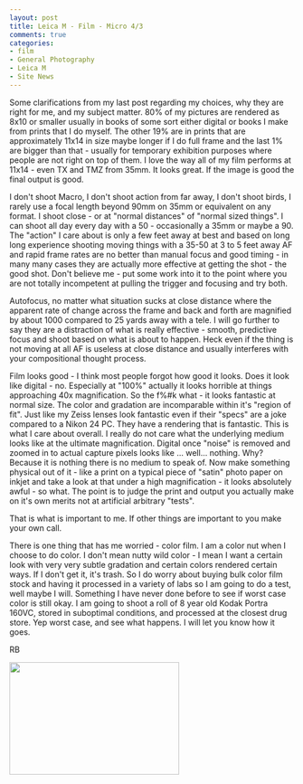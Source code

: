 ```yaml
---
layout: post
title: Leica M - Film - Micro 4/3
comments: true
categories:
- film
- General Photography
- Leica M
- Site News
---
```

Some clarifications from my last post regarding my choices, why they are right for me, and my subject matter. 80% of my pictures are rendered as 8x10 or smaller usually in books of some sort either digital or books I make from prints that I do myself. The other 19% are in prints that are approximately 11x14 in size maybe longer if I do full frame and the last 1% are bigger than that - usually for temporary exhibition purposes where people are not right on top of them. I love the way all of my film performs at 11x14 - even TX and TMZ from 35mm. It looks great. If the image is good the final output is good.

I don't shoot Macro, I don't shoot action from far away, I don't shoot birds, I rarely use a focal length beyond 90mm on 35mm or equivalent on any format. I shoot close - or at "normal distances" of "normal sized things". I can shoot all day every day with a 50 - occasionally a 35mm or maybe a 90. The "action" I care about is only a few feet away at best and based on long long experience shooting moving things with a 35-50 at 3 to 5 feet away AF and rapid frame rates are no better than manual focus and good timing - in many many cases they are actually more effective at getting the shot - the good shot. Don't believe me - put some work into it to the point where you are not totally incompetent at pulling the trigger and focusing and try both.

Autofocus, no matter what situation sucks at close distance where the apparent rate of change across the frame and back and forth are magnified by about 1000 compared to 25 yards away with a tele. I will go further to say they are a distraction of what is really effective - smooth, predictive focus and shoot based on what is about to happen. Heck even if the thing is not moving at all AF is useless at close distance and usually interferes with your compositional thought process.

Film looks good - I think most people forgot how good it looks. Does it look like digital - no. Especially at "100%" actually it looks horrible at things approaching 40x magnification. So the f%#k what - it looks fantastic at normal size. The color and gradation are incomparable within it's "region of fit". Just like my Zeiss lenses look fantastic even if their "specs" are a joke compared to a Nikon 24 PC. They have a rendering that is fantastic. This is what I care about overall. I really do not care what the underlying medium looks like at the ultimate magnification. Digital once "noise" is removed and zoomed in to actual capture pixels looks like ... well... nothing. Why? Because it is nothing there is no medium to speak of. Now make something physical out of it - like a print on a typical piece of "satin" photo paper on inkjet and take a look at that under a high magnification - it looks absolutely awful - so what. The point is to judge the print and output you actually make on it's own merits not at artificial arbitrary "tests".

That is what is important to me. If other things are important to you make your own call.

There is one thing that has me worried - color film. I am a color nut when I choose to do color. I don't mean nutty wild color - I mean I want a certain look with very very subtle gradation and certain colors rendered certain ways. If I don't get it, it's trash. So I do worry about buying bulk color film stock and having it processed in a variety of labs so I am going to do a test, well maybe I will. Something I have never done before to see if worst case color is still okay. I am going to shoot a roll of 8 year old Kodak Portra 160VC, stored in suboptimal conditions, and processed at the closest drug store. Yep worst case, and see what happens. I will let you know how it goes.

RB

<a rel="lightbox" href="http://photo.rwboyer.com/wp-content/uploads/2010/08/199900201.jpg"><img class="alignleft size-medium wp-image-2004" title="199900201" src="http://photo.rwboyer.com/wp-content/uploads/2010/08/199900201-300x199.jpg" alt="" width="300" height="199" /></a>